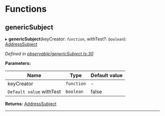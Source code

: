 

# Functions

<a id="genericsubject"></a>

##  genericSubject

▸ **genericSubject**(keyCreator: *`function`*, withTest?: *`boolean`*): [AddressSubject](_observable_types_.md#addresssubject)

*Defined in [observable/genericSubject.ts:30](https://github.com/polkadot-js/ui/blob/989e644/packages/ui-keyring/src/observable/genericSubject.ts#L30)*

**Parameters:**

| Name | Type | Default value |
| ------ | ------ | ------ |
| keyCreator | `function` | - |
| `Default value` withTest | `boolean` | false |

**Returns:** [AddressSubject](_observable_types_.md#addresssubject)

___

